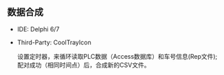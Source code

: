 数据合成
----

- IDE: Delphi 6/7
- Third-Party: CoolTrayIcon

  设置定时器，来循环读取PLC数据（Access数据库）和车号信息(Rep文件);    
  配对成功（相同时间点）后，合成新的CSV文件。
